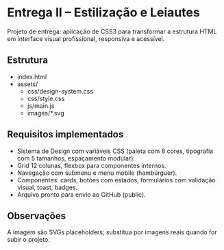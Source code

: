 # Entrega II – Estilização e Leiautes

Projeto de entrega: aplicação de CSS3 para transformar a estrutura HTML em interface visual profissional, responsiva e acessível.

## Estrutura
- index.html
- assets/
  - css/design-system.css
  - css/style.css
  - js/main.js
  - images/*.svg

## Requisitos implementados
- Sistema de Design com variáveis CSS (paleta com 8 cores, tipografia com 5 tamanhos, espaçamento modular).
- Grid 12 colunas, flexbox para componentes internos.
- Navegação com submenu e menu mobile (hambúrguer).
- Componentes: cards, botões com estados, formulários com validação visual, toast, badges.
- Arquivo pronto para envio ao GitHub (public).

## Observações
A imagem são SVGs placeholders; substitua por imagens reais quando for subir o projeto.
